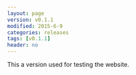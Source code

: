 ```yaml
---
layout: page
version: v0.1.1
modified: 2015-6-9
categories: releases
tags: [v0.1.1]
header: no
---
```


This a version used for testing the website.

